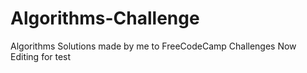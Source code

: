 # Algorithms-Challenge
Algorithms Solutions made by me to FreeCodeCamp Challenges
Now Editing for test
